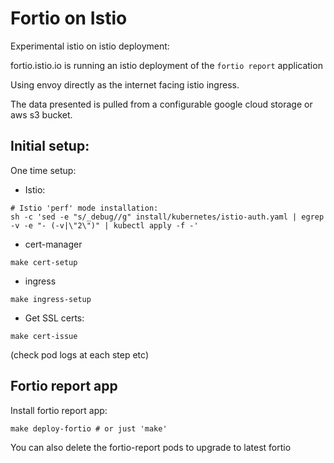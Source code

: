 # Fortio on Istio

Experimental istio on istio deployment:

fortio.istio.io is running an istio deployment of the `fortio report` application

Using envoy directly as the internet facing istio ingress.

The data presented is pulled from a configurable google cloud storage or aws s3 bucket.

## Initial setup:

One time setup:

- Istio:
```
# Istio 'perf' mode installation:
sh -c 'sed -e "s/_debug//g" install/kubernetes/istio-auth.yaml | egrep -v -e "- (-v|\"2\")" | kubectl apply -f -'
```

- cert-manager
```
make cert-setup
```
- ingress
```
make ingress-setup
```
- Get SSL certs:
```
make cert-issue
```
(check pod logs at each step etc)

## Fortio report app

Install fortio report app:
```
make deploy-fortio # or just 'make'
```

You can also delete the fortio-report pods to upgrade to latest fortio
